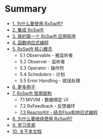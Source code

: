 # Summary

* [1. 为什么要使用 RxSwift?](content/why_rxswift.md)
* [2. 集成 RxSwift](content/get_start.md)
* [3. 我的第一个 RxSwift 应用程序](content/first_app.md)
* [4. 函数响应式编程](content/think_reactive.md)
* [5. RxSwift 核心概念](content/rxswift_core.md)
  * 5.1 Observable - 被监听者
  * 5.2 Observer - 监听者
  * 5.3 Operator - 操作符
  * 5.4 Schedulers - 计划
  * 5.5 Error Handling - 错误处理
* [6. 更多例子](content/more_demo.md)
* [7. RxSwift 常用架构](content/architecture.md)
  * 7.1 MVVM - 数据绑定 UI
  * 7.2 RxFeedback - 反馈循环
  * [7.3 ReactorKit - 结合Flux和响应式编程](content/architecture/reactorkit.md)
* [8. 为什么要继续使用 RxSwift?](content/why_rxswift_again.md)
* [9. 学习资源](content/resource.md)
* [10. 关于本文档](content/about.md)

